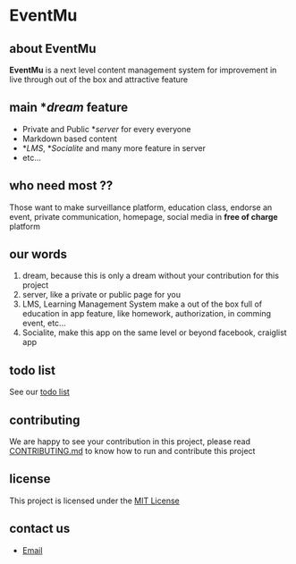 # EventMu

## about EventMu

**EventMu** is a next level content management system for improvement in live through out of the box and attractive feature

## main \**dream* feature

- Private and Public \**server* for every everyone
- Markdown based content
- \**LMS*, \**Socialite* and many more feature in server
- etc...

## who need most ??

Those want to make surveillance platform, education class, endorse an event, private communication, homepage, social media in **free of charge** platform

## our words
1. dream, because this is only a dream without your contribution for this project
2. server, like a private or public page for you
3. LMS, Learning Management System make a out of the box full of education in app feature, like homework, authorization, in comming event, etc...
4. Socialite, make this app on the same level or beyond facebook, craiglist app

## todo list
See our [todo list](todo-list.md)

## contributing
We are happy to see your contribution in this project, please read [CONTRIBUTING.md](CONTRIBUTING.md) to know how to run and contribute this project

## license

This project is licensed under the [MIT License](LICENSE)

## contact us

- [Email](mailto:kevinalmer.bisnis@gmail.com)
